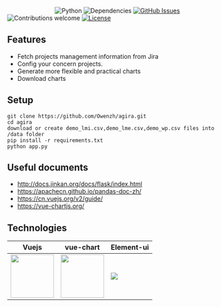 &nbsp;&nbsp;&nbsp;&nbsp;&nbsp;&nbsp;&nbsp;&nbsp;&nbsp;&nbsp;&nbsp;&nbsp;&nbsp;
&nbsp;&nbsp;&nbsp;&nbsp;&nbsp;&nbsp;&nbsp;&nbsp;&nbsp;&nbsp;&nbsp;&nbsp;&nbsp;
![Python](https://img.shields.io/badge/python-v3.5.4-blue.svg)
![Dependencies](https://img.shields.io/badge/dependencies-up%20to%20date-brightgreen.svg)
[![GitHub Issues](https://img.shields.io/github/issues/anfederico/flaskex.svg)](https://github.com/anfederico/flaskex/issues)
![Contributions welcome](https://img.shields.io/badge/contributions-welcome-orange.svg)
[![License](https://img.shields.io/badge/license-MIT-blue.svg)](https://opensource.org/licenses/MIT)


## Features
- Fetch projects management information from Jira
- Config your concern projects.
- Generate more flexible and practical charts
- Download charts

## Setup
``` 
git clone https://github.com/Owenzh/agira.git
cd agira
download or create demo_lmi.csv,demo_lme.csv,demo_wp.csv files into /data folder
pip install -r requirements.txt
python app.py
```

## Useful documents
- http://docs.jinkan.org/docs/flask/index.html
- https://apachecn.github.io/pandas-doc-zh/
- https://cn.vuejs.org/v2/guide/
- https://vue-chartjs.org/

## Technologies

| Vuejs | vue-chart | Element-ui |
| ------ | ------ | ------ |
| <img src="https://vuejs.org/images/logo.png" width=100 height=100 /> | <img src="https://vue-chartjs.org/vue-chartjs.png" width=100 height=100 /> | <img src="https://camo.githubusercontent.com/462f24153b8e8739c8ea71f7102585c4cb0e1575/68747470733a2f2f63646e2e7261776769742e636f6d2f456c656d6546452f656c656d656e742f6465762f656c656d656e745f6c6f676f2e737667" />